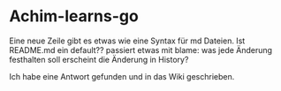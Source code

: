 ﻿# Achim-learns-go
Eine neue Zeile
gibt es etwas wie eine Syntax für md Dateien.
Ist README.md ein default??
passiert etwas mit blame: was jede Änderung festhalten soll
erscheint die Änderung in History?

Ich habe eine Antwort gefunden und in das Wiki geschrieben.
